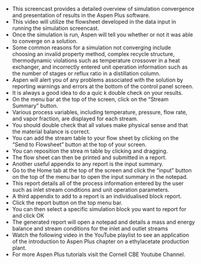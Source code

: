 - This screencast provides a detailed overview of simulation convergence and presentation of results in the Aspen Plus software.
- This video will utilize the flowsheet developed in the data input in running the simulation screencast. 
- Once the simulation is run, Aspen will tell you whether or not it was able to converge on a solution. 
- Some common reasons for a simulation not converging include choosing an invalid property method, complex recycle structure, thermodynamic violations such as temperature crossover in a heat exchanger, and incorrectly entered unit operation information such as the number of stages or reflux ratio in a distillation column. 
- Aspen will alert you of any problems associated with the solution by reporting warnings and errors at the bottom of the control panel screen. 
- It is always a good idea to do a quic  k double check on your results. 
- On the menu bar at the top of the screen, click on the “Stream Summary” button.
- Various process variables, including temperature, pressure, flow rate, and vapor fraction, are displayed for each stream.
- You should double check that all values make physical sense and that the material balance is correct.
- You can add the stream table to your flow sheet by clicking on the “Send to Flowsheet” button at the top of your screen.
- You can reposition the strea m table by clicking and dragging. 
- The flow sheet can then be printed and submitted in a report.
- Another useful appendix to any report is the input summary. 
- Go to the Home tab at the top of the screen and click the “input” button on the top of the menu bar to open the input summary in the notepad.
- This report details all of the process information entered by the user such as inlet stream conditions and unit operation parameters. 
- A third appendix to add to a report is an individualised block report. 
- Click the report button on the top menu bar.
- You can then select a specific simulation block you want to report for and click OK
- The generated report will open a notepad and details a mass and energy balance and stream conditions for the inlet and outlet streams  
- Watch the following video in the YouTube playlist to see an application of the introduction to Aspen Plus chapter on a ethylacetate production plant.
- For more Aspen Plus tutorials visit the Cornell CBE Youtube Channel.
